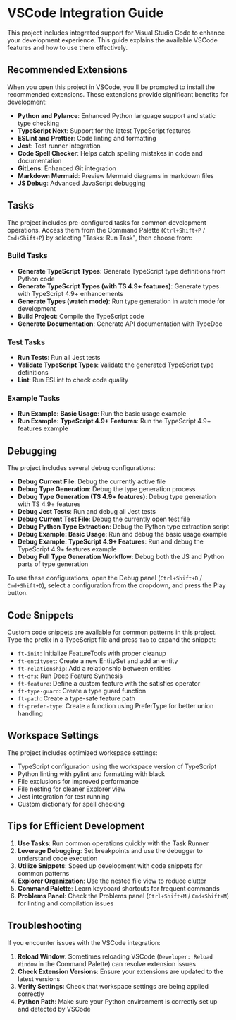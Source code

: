# VSCode Integration Guide

This project includes integrated support for Visual Studio Code to enhance your development experience. This guide explains the available VSCode features and how to use them effectively.

## Recommended Extensions

When you open this project in VSCode, you'll be prompted to install the recommended extensions. These extensions provide significant benefits for development:

- **Python and Pylance**: Enhanced Python language support and static type checking
- **TypeScript Next**: Support for the latest TypeScript features
- **ESLint and Prettier**: Code linting and formatting
- **Jest**: Test runner integration
- **Code Spell Checker**: Helps catch spelling mistakes in code and documentation
- **GitLens**: Enhanced Git integration
- **Markdown Mermaid**: Preview Mermaid diagrams in markdown files
- **JS Debug**: Advanced JavaScript debugging

## Tasks

The project includes pre-configured tasks for common development operations. Access them from the Command Palette (`Ctrl+Shift+P` / `Cmd+Shift+P`) by selecting "Tasks: Run Task", then choose from:

### Build Tasks

- **Generate TypeScript Types**: Generate TypeScript type definitions from Python code
- **Generate TypeScript Types (with TS 4.9+ features)**: Generate types with TypeScript 4.9+ enhancements
- **Generate Types (watch mode)**: Run type generation in watch mode for development
- **Build Project**: Compile the TypeScript code
- **Generate Documentation**: Generate API documentation with TypeDoc

### Test Tasks

- **Run Tests**: Run all Jest tests
- **Validate TypeScript Types**: Validate the generated TypeScript type definitions
- **Lint**: Run ESLint to check code quality

### Example Tasks

- **Run Example: Basic Usage**: Run the basic usage example
- **Run Example: TypeScript 4.9+ Features**: Run the TypeScript 4.9+ features example

## Debugging

The project includes several debug configurations:

- **Debug Current File**: Debug the currently active file
- **Debug Type Generation**: Debug the type generation process
- **Debug Type Generation (TS 4.9+ features)**: Debug type generation with TS 4.9+ features
- **Debug Jest Tests**: Run and debug all Jest tests
- **Debug Current Test File**: Debug the currently open test file
- **Debug Python Type Extraction**: Debug the Python type extraction script
- **Debug Example: Basic Usage**: Run and debug the basic usage example
- **Debug Example: TypeScript 4.9+ Features**: Run and debug the TypeScript 4.9+ features example
- **Debug Full Type Generation Workflow**: Debug both the JS and Python parts of type generation

To use these configurations, open the Debug panel (`Ctrl+Shift+D` / `Cmd+Shift+D`), select a configuration from the dropdown, and press the Play button.

## Code Snippets

Custom code snippets are available for common patterns in this project. Type the prefix in a TypeScript file and press `Tab` to expand the snippet:

- `ft-init`: Initialize FeatureTools with proper cleanup
- `ft-entityset`: Create a new EntitySet and add an entity
- `ft-relationship`: Add a relationship between entities
- `ft-dfs`: Run Deep Feature Synthesis
- `ft-feature`: Define a custom feature with the satisfies operator
- `ft-type-guard`: Create a type guard function
- `ft-path`: Create a type-safe feature path
- `ft-prefer-type`: Create a function using PreferType for better union handling

## Workspace Settings

The project includes optimized workspace settings:

- TypeScript configuration using the workspace version of TypeScript
- Python linting with pylint and formatting with black
- File exclusions for improved performance
- File nesting for cleaner Explorer view
- Jest integration for test running
- Custom dictionary for spell checking

## Tips for Efficient Development

1. **Use Tasks**: Run common operations quickly with the Task Runner
2. **Leverage Debugging**: Set breakpoints and use the debugger to understand code execution
3. **Utilize Snippets**: Speed up development with code snippets for common patterns
4. **Explorer Organization**: Use the nested file view to reduce clutter
5. **Command Palette**: Learn keyboard shortcuts for frequent commands
6. **Problems Panel**: Check the Problems panel (`Ctrl+Shift+M` / `Cmd+Shift+M`) for linting and compilation issues

## Troubleshooting

If you encounter issues with the VSCode integration:

1. **Reload Window**: Sometimes reloading VSCode (`Developer: Reload Window` in the Command Palette) can resolve extension issues
2. **Check Extension Versions**: Ensure your extensions are updated to the latest versions
3. **Verify Settings**: Check that workspace settings are being applied correctly
4. **Python Path**: Make sure your Python environment is correctly set up and detected by VSCode 
